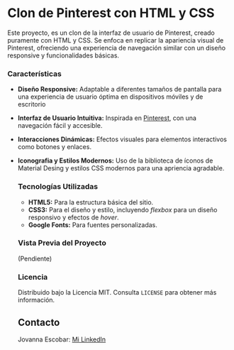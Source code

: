 # Clon de Pinterest con HTML y CSS

Este proyecto, es un clon de la interfaz de usuario de Pinterest, creado puramente con HTML y CSS. Se enfoca en replicar la apariencia visual de Pinterest, ofreciendo una experiencia de navegación similar con un diseño responsive y funcionalidades básicas.

### Características

- **Diseño Responsive:** Adaptable a diferentes tamaños de pantalla para una experiencia de usuario óptima en dispositivos móviles y de escritorio
- **Interfaz de Usuario Intuitiva:** Inspirada en [Pinterest](https://www.pinterest.es/), con una navegación fácil y accesible.
- **Interacciones Dinámicas:** Efectos visuales para elementos interactivos como botones y enlaces.
- **Iconografia y Estilos Modernos:** Uso de la biblioteca de íconos de Material Desing y estilos CSS modernos para una apriencia agradable.

  ### Tecnologías Utilizadas
  + **HTML5:** Para la estructura básica del sitio.
  + **CSS3:** Para el diseño y estilo, incluyendo _flexbox_ para un diseño responsivo y efectos de _hover_.
  + **Google Fonts:** Para fuentes personalizadas.
 
  ### Vista Previa del Proyecto
  (Pendiente)

  ### Licencia
  Distribuido bajo la Licencia MIT. Consulta ```LICENSE``` para obtener más información.

  ## Contacto
  Jovanna Escobar: [Mi LinkedIn](https://www.linkedin.com/in/jovanna-escobar-garcia-508aa82b5?utm_source=share&utm_campaign=share_via&utm_content=profile&utm_medium=android_app)
